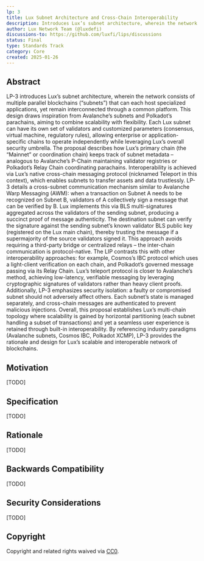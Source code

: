 ```yaml
---
lp: 3
title: Lux Subnet Architecture and Cross-Chain Interoperability
description: Introduces Lux’s subnet architecture, wherein the network consists of multiple parallel blockchains (“subnets”) that can each host specialized applications, yet remain interconnected through a common platform.
author: Lux Network Team (@luxdefi)
discussions-to: https://github.com/luxfi/lips/discussions
status: Final
type: Standards Track
category: Core
created: 2025-01-26
---
```


## Abstract

LP-3 introduces Lux’s subnet architecture, wherein the network consists of multiple parallel blockchains (“subnets”) that can each host specialized applications, yet remain interconnected through a common platform. This design draws inspiration from Avalanche’s subnets and Polkadot’s parachains, aiming to combine scalability with flexibility. Each Lux subnet can have its own set of validators and customized parameters (consensus, virtual machine, regulatory rules), allowing enterprise or application-specific chains to operate independently while leveraging Lux’s overall security umbrella. The proposal describes how Lux’s primary chain (the “Mainnet” or coordination chain) keeps track of subnet metadata – analogous to Avalanche’s P-Chain maintaining validator registries or Polkadot’s Relay Chain coordinating parachains. Interoperability is achieved via Lux’s native cross-chain messaging protocol (nicknamed Teleport in this context), which enables subnets to transfer assets and data trustlessly. LP-3 details a cross-subnet communication mechanism similar to Avalanche Warp Messaging (AWM): when a transaction on Subnet A needs to be recognized on Subnet B, validators of A collectively sign a message that can be verified by B. Lux implements this via BLS multi-signatures aggregated across the validators of the sending subnet, producing a succinct proof of message authenticity. The destination subnet can verify the signature against the sending subnet’s known validator BLS public key (registered on the Lux main chain), thereby trusting the message if a supermajority of the source validators signed it. This approach avoids requiring a third-party bridge or centralized relays – the inter-chain communication is protocol-native. The LIP contrasts this with other interoperability approaches: for example, Cosmos’s IBC protocol which uses a light-client verification on each chain, and Polkadot’s governed message passing via its Relay Chain. Lux’s teleport protocol is closer to Avalanche’s method, achieving low-latency, verifiable messaging by leveraging cryptographic signatures of validators rather than heavy client proofs. Additionally, LP-3 emphasizes security isolation: a faulty or compromised subnet should not adversely affect others. Each subnet’s state is managed separately, and cross-chain messages are authenticated to prevent malicious injections. Overall, this proposal establishes Lux’s multi-chain topology where scalability is gained by horizontal partitioning (each subnet handling a subset of transactions) and yet a seamless user experience is retained through built-in interoperability. By referencing industry paradigms (Avalanche subnets, Cosmos IBC, Polkadot XCMP), LP-3 provides the rationale and design for Lux’s scalable and interoperable network of blockchains.

## Motivation

[TODO]

## Specification

[TODO]

## Rationale

[TODO]

## Backwards Compatibility

[TODO]

## Security Considerations

[TODO]

## Copyright

Copyright and related rights waived via [CC0](../LICENSE.md).